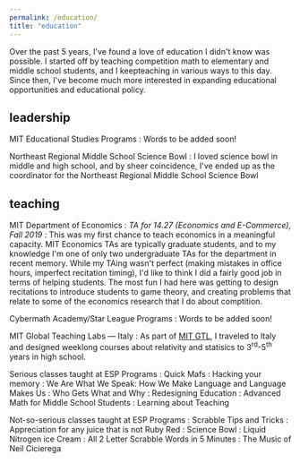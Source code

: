 ```yaml
---
permalink: /education/
title: "education"
---
```


Over the past 5 years, I've found a love of education I didn't know was possible. I started off by teaching competition math to elementary and middle school students, and I keepteaching in various ways to this day. Since then, I've become much more interested in expanding educational opportunities and educational policy.

## leadership

MIT Educational Studies Programs
: Words to be added soon!

Northeast Regional Middle School Science Bowl
: I loved science bowl in middle and high school, and by sheer coincidence, I've ended up as the coordinator for the Northeast Regional Middle School Science Bowl

## teaching

MIT Department of Economics
: *TA for 14.27 (Economics and E-Commerce), Fall 2019*
: This was my first chance to teach economics in a meaningful capacity. MIT Economics TAs are typically graduate students, and to my knowledge I'm one of only two undergraduate TAs for the department in recent memory. While my TAing wasn't perfect (making mistakes in office hours, imperfect recitation timing), I'd like to think I did a fairly good job in terms of helping students. The most fun I had here was getting to design recitations to introduce students to game theory, and creating problems that relate to some of the economics research that I do about comptition.

Cybermath Academy/Star League Programs
: Words to be added soon!

MIT Global Teaching Labs — Italy
: As part of [MIT GTL](http://misti.mit.edu/global-teaching-labs), I traveled to Italy and designed weeklong courses about relativity and statisics to 3<sup>rd</sup>-5<sup>th</sup> years in high school.

Serious classes taught at ESP Programs
: Quick Mafs
: Hacking your memory
: We Are What We Speak: How We Make Language and Language Makes Us
: Who Gets What and Why
: Redesigning Education
: Advanced Math for Middle School Students
: Learning about Teaching

Not-so-serious classes taught at ESP Programs
: Scrabble Tips and Tricks
: Appreciation for any juice that is not Ruby Red 
: Science Bowl
: Liquid Nitrogen ice Cream
: All 2 Letter Scrabble Words in 5 Minutes
: The Music of Neil Cicierega